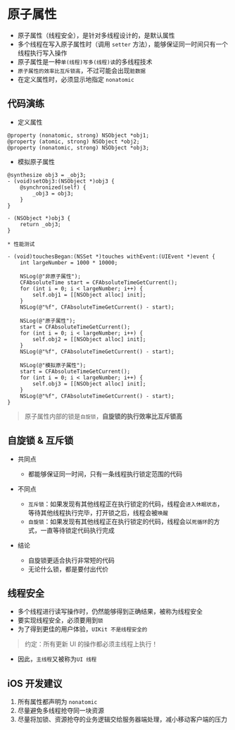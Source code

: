 # 原子属性

* 原子属性（线程安全），是针对多线程设计的，是默认属性
* 多个线程在写入原子属性时（调用 `setter` 方法），能够保证同一时间只有一个线程执行写入操作
* 原子属性是一种`单(线程)写多(线程)读`的多线程技术
* `原子属性的效率比互斥锁高`，不过可能会出现`脏数据`
* 在定义属性时，必须显示地指定 `nonatomic`

## 代码演练

* 定义属性

```objc
@property (nonatomic, strong) NSObject *obj1;
@property (atomic, strong) NSObject *obj2;
@property (nonatomic, strong) NSObject *obj3;
```

* 模拟原子属性

```objc
@synthesize obj3 = _obj3;
- (void)setObj3:(NSObject *)obj3 {
    @synchronized(self) {
        _obj3 = obj3;
    }
}

- (NSObject *)obj3 {
    return _obj3;
}

* 性能测试

- (void)touchesBegan:(NSSet *)touches withEvent:(UIEvent *)event {
    int largeNumber = 1000 * 10000;

    NSLog(@"非原子属性");
    CFAbsoluteTime start = CFAbsoluteTimeGetCurrent();
    for (int i = 0; i < largeNumber; i++) {
        self.obj1 = [[NSObject alloc] init];
    }
    NSLog(@"%f", CFAbsoluteTimeGetCurrent() - start);

    NSLog(@"原子属性");
    start = CFAbsoluteTimeGetCurrent();
    for (int i = 0; i < largeNumber; i++) {
        self.obj2 = [[NSObject alloc] init];
    }
    NSLog(@"%f", CFAbsoluteTimeGetCurrent() - start);

    NSLog(@"模拟原子属性");
    start = CFAbsoluteTimeGetCurrent();
    for (int i = 0; i < largeNumber; i++) {
        self.obj3 = [[NSObject alloc] init];
    }
    NSLog(@"%f", CFAbsoluteTimeGetCurrent() - start);
}

```

> 原子属性内部的锁是`自旋锁`，**自旋锁的执行效率比互斥锁高**

## 自旋锁 & 互斥锁

* 共同点
    * 都能够保证同一时间，只有一条线程执行锁定范围的代码

* 不同点
    * `互斥锁`：如果发现有其他线程正在执行锁定的代码，线程会`进入休眠状态`，等待其他线程执行完毕，打开锁之后，线程会被`唤醒`
    * `自旋锁`：如果发现有其他线程正在执行锁定的代码，线程会以`死循环`的方式，一直等待锁定代码执行完成

* 结论
    * 自旋锁更适合执行非常短的代码
    * 无论什么锁，都是要付出代价

## 线程安全

* 多个线程进行读写操作时，仍然能够得到正确结果，被称为线程安全
* 要实现线程安全，必须要用到`锁`
* 为了得到更佳的用户体验，`UIKit 不是线程安全的`

> 约定：所有更新 UI 的操作都必须主线程上执行！

* 因此，`主线程`又被称为`UI 线程`

## iOS 开发建议

1. 所有属性都声明为 `nonatomic`
2. 尽量避免多线程抢夺同一块资源
3. 尽量将加锁、资源抢夺的业务逻辑交给服务器端处理，减小移动客户端的压力


